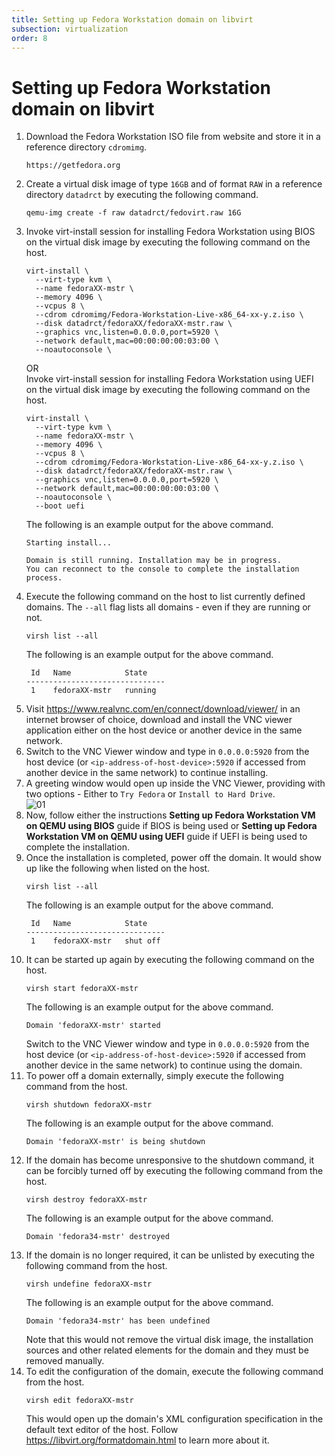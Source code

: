 ```yaml
---
title: Setting up Fedora Workstation domain on libvirt  
subsection: virtualization  
order: 8  
---
```


# Setting up Fedora Workstation domain on libvirt

1. Download the Fedora Workstation ISO file from website and store it in a reference directory `cdromimg`.  
   ```
   https://getfedora.org
   ```
2. Create a virtual disk image of type `16GB` and of format `RAW` in a reference directory `datadrct` by executing the following command.  
   ```
   qemu-img create -f raw datadrct/fedovirt.raw 16G
   ```
3. Invoke virt-install session for installing Fedora Workstation using BIOS on the virtual disk image by executing the following command on the host.  
   ```
   virt-install \
     --virt-type kvm \
     --name fedoraXX-mstr \
     --memory 4096 \
     --vcpus 8 \
     --cdrom cdromimg/Fedora-Workstation-Live-x86_64-xx-y.z.iso \
     --disk datadrct/fedoraXX/fedoraXX-mstr.raw \
     --graphics vnc,listen=0.0.0.0,port=5920 \
     --network default,mac=00:00:00:00:03:00 \
     --noautoconsole \
   ```
   OR  
   Invoke virt-install session for installing Fedora Workstation using UEFI on the virtual disk image by executing the following command on the host.  
   ```
   virt-install \
     --virt-type kvm \
     --name fedoraXX-mstr \
     --memory 4096 \
     --vcpus 8 \
     --cdrom cdromimg/Fedora-Workstation-Live-x86_64-xx-y.z.iso \
     --disk datadrct/fedoraXX/fedoraXX-mstr.raw \
     --graphics vnc,listen=0.0.0.0,port=5920 \
     --network default,mac=00:00:00:00:03:00 \
     --noautoconsole \
     --boot uefi
   ```
   The following is an example output for the above command.  
   ```
   Starting install...
   
   Domain is still running. Installation may be in progress.
   You can reconnect to the console to complete the installation process.
   ```
4. Execute the following command on the host to list currently defined domains. The `--all` flag lists all domains - even if they are running or not.  
   ```
   virsh list --all
   ```
   The following is an example output for the above command.  
   ```
    Id   Name            State
   -------------------------------
    1    fedoraXX-mstr   running
   ```
5. Visit https://www.realvnc.com/en/connect/download/viewer/ in an internet browser of choice, download and install the VNC viewer application either on the host device or another device in the same network.  
6. Switch to the VNC Viewer window and type in `0.0.0.0:5920` from the host device (or `<ip-address-of-host-device>:5920` if accessed from another device in the same network) to continue installing.  
7. A greeting window would open up inside the VNC Viewer, providing with two options - Either to `Try Fedora` or `Install to Hard Drive`.  
   ![01](https://user-images.githubusercontent.com/49605954/131218712-6b19f1b5-9a31-4c32-a4f6-92ecd0f5137a.png)  
8. Now, follow either the instructions **Setting up Fedora Workstation VM on QEMU using BIOS** guide if BIOS is being used or **Setting up Fedora Workstation VM on QEMU using UEFI** guide if UEFI is being used to complete the installation.  
9. Once the installation is completed, power off the domain. It would show up like the following when listed on the host.  
   ```
   virsh list --all
   ```
   The following is an example output for the above command.  
   ```
    Id   Name            State
   -------------------------------
    1    fedoraXX-mstr   shut off
   ```
10. It can be started up again by executing the following command on the host.  
    ```
    virsh start fedoraXX-mstr
    ```
    The following is an example output for the above command.  
    ```
    Domain 'fedoraXX-mstr' started
    ```
    Switch to the VNC Viewer window and type in `0.0.0.0:5920` from the host device (or `<ip-address-of-host-device>:5920` if accessed from another device in the same network) to continue using the domain.  
11. To power off a domain externally, simply execute the following command from the host.  
    ```
    virsh shutdown fedoraXX-mstr
    ```
    The following is an example output for the above command.  
    ```
    Domain 'fedoraXX-mstr' is being shutdown
    ```
12. If the domain has become unresponsive to the shutdown command, it can be forcibly turned off by executing the following command from the host.  
    ```
    virsh destroy fedoraXX-mstr
    ```
    The following is an example output for the above command.  
    ```
    Domain 'fedora34-mstr' destroyed
    ```
13. If the domain is no longer required, it can be unlisted by executing the following command from the host.  
    ```
    virsh undefine fedoraXX-mstr
    ```
    The following is an example output for the above command.  
    ```
    Domain 'fedora34-mstr' has been undefined
    ```
    Note that this would not remove the virtual disk image, the installation sources and other related elements for the domain and they must be removed manually.  
14. To edit the configuration of the domain, execute the following command from the host.  
    ```
    virsh edit fedoraXX-mstr
    ```
    This would open up the domain's XML configuration specification in the default text editor of the host. Follow https://libvirt.org/formatdomain.html to learn more about it.  

